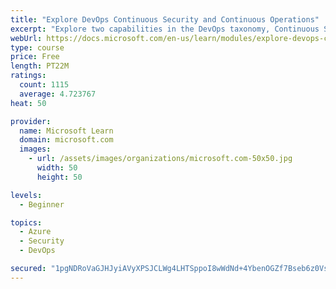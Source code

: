 ```yaml
---
title: "Explore DevOps Continuous Security and Continuous Operations"
excerpt: "Explore two capabilities in the DevOps taxonomy, Continuous Security and Continuous Operations."
webUrl: https://docs.microsoft.com/en-us/learn/modules/explore-devops-continuous-security-operations/
type: course
price: Free
length: PT22M
ratings:
  count: 1115
  average: 4.723767
heat: 50

provider:
  name: Microsoft Learn
  domain: microsoft.com
  images:
    - url: /assets/images/organizations/microsoft.com-50x50.jpg
      width: 50
      height: 50

levels:
  - Beginner

topics:
  - Azure
  - Security
  - DevOps

secured: "1pgNDRoVaGJHJyiAVyXPSJCLWg4LHTSppoI8wWdNd+4YbenOGZf7Bseb6z0Vsimg9Vtv6K8N/cQBOrNXcrw3UeYtc0IokLxo/sc5gxsRnRCligginDBriAoelt9C9qCFt0zYQgTb4CkBEXkLthiZppCIEUPpuHB/hw9gDEmszxWaenBrlzqmfhC+0QzvAHpHDFdTtES6BecCH3g7H+HjBm/UWFWVWxkw1asagIzmUvY77Q9yi5pfEgSsDJPVhQxPki0kNOSH19Q3J5tuQvoqSbej3QMGQWNd4F3D5z6DgL6vDlyiLs1+ZH01O1ZZz2TxIJveE6tbYiLSqI+/61ZnXNqprlpsVm3Hqpk3gZyhdCSu+Dc0iDgJDz+/AUyhsGtG0WwW+3Cy/N9xOmGPBj4DkvyOdjxkk6iIBbOm3Y2gAGo=;sRN8z4/jfUf+2O3imsrhPA=="
---
```


